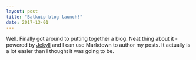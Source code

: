 ```yaml
---
layout: post
title: "Batkuip blog launch!"
date: 2017-13-01
---
```


Well. Finally got around to putting together a blog. Neat thing about it - powered by [Jekyll](http://jekyllrb.com) and I can use Markdown to author my posts. It actually is a lot easier than I thought it was going to be.
